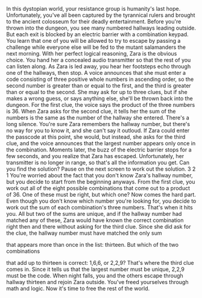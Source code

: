 
In this dystopian world, your resistance
group is humanity&#39;s last hope.
Unfortunately, you&#39;ve all been captured
by the tyrannical rulers
and brought to the ancient colosseum
for their deadly entertainment.
Before you&#39;re thrown into the dungeon,
you see many numbered hallways
leading outside.
But each exit is blocked by 
an electric barrier
with a combination keypad.
You learn that one of you will be allowed
to try to escape by passing a challenge
while everyone else will be fed to
the mutant salamanders the next morning.
With her perfect logical reasoning,
Zara is the obvious choice.
You hand her a concealed audio transmitter
so that the rest of you can listen along.
As Zara is led away,
you hear her footsteps echo 
through one of the hallways,
then stop.
A voice announces 
that she must enter a code
consisting of three positive whole numbers
in ascending order,
so the second number is greater than
or equal to the first,
and the third is greater than
or equal to the second.
She may ask for up to three clues,
but if she makes a wrong guess,
or says anything else,
she&#39;ll be thrown back into the dungeon.
For the first clue, the voice says
the product of the three numbers is 36.
When Zara asks for the second clue,
it tells her the sum of the numbers
is the same as the number 
of the hallway she entered.
There&#39;s a long silence.
You&#39;re sure Zara remembers 
the hallway number,
but there&#39;s no way for you to know it,
and she can&#39;t say it outloud.
If Zara could enter the passcode 
at this point, she would,
but instead, she asks for the third clue,
and the voice announces that the largest
number appears only once
in the combination.
Moments later, the buzz of the electric
barrier stops for a few seconds,
and you realize that Zara has escaped.
Unfortunately, her transmitter 
is no longer in range,
so that&#39;s all the information you get.
Can you find the solution?
Pause on the next screen
to work out the solution.
3
2
1
You&#39;re worried about the fact that you
don&#39;t know Zara&#39;s hallway number,
but you decide to start 
from the beginning anyways.
From the first clue, you work out all of
the eight possible combinations
that come out to a product of 36.
One of these must be right,
but which one?
Now comes the hard part.
Even though you don&#39;t know which number
you&#39;re looking for,
you decide to work out the sum
of each combination&#39;s three numbers.
That&#39;s when it hits you.
All but two of the sums are unique,
and if the hallway number had matched
any of these,
Zara would have known the correct
combination right then and there
without asking for the third clue.
Since she did ask for the clue,
the hallway number must have 
matched the only sum

that appears more than once in the list:
thirteen.
But which of the two combinations

that add up to thirteen is correct:
1,6,6,
or 2,2,9?
That&#39;s where the third clue comes in.
Since it tells us that the largest
number must be unique,
2,2,9 must be the code.
When night falls, you and the others
escape through hallway thirteen
and rejoin Zara outside.
You&#39;ve freed yourselves through 
math and logic.
Now it&#39;s time to free 
the rest of the world.
